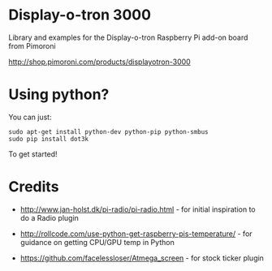 Display-o-tron 3000
===================

Library and examples for the Display-o-tron Raspberry Pi add-on board from Pimoroni

http://shop.pimoroni.com/products/displayotron-3000


Using python?
=============

You can just:

    sudo apt-get install python-dev python-pip python-smbus
    sudo pip install dot3k

To get started!


Credits
=======

* http://www.jan-holst.dk/pi-radio/pi-radio.html - for initial inspiration to do a Radio plugin

* http://rollcode.com/use-python-get-raspberry-pis-temperature/ - for guidance on getting CPU/GPU temp in Python

* https://github.com/facelessloser/Atmega_screen - for stock ticker plugin
